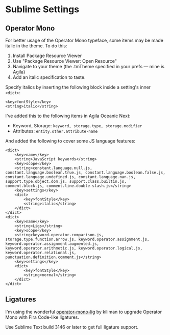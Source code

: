 # Sublime Settings

## Operator Mono

For better usage of the Operator Mono typeface, some items may be made italic in the theme. To do this:

1. Install Package Resource Viewer
2. Use "Package Resource Viewer: Open Resource"
3. Navigate to your theme (the .tmTheme specified in your prefs — mine is Agila)
4. Add an italic specification to taste.

Specify italics by inserting the following block inside a setting's inner `<dict>`:

```
<key>fontStyle</key>
<string>italic</string>
```

I've added this to the following items in Agila Oceanic Next:

- Keyword, Storage: `keyword, storage.type, storage.modifier`
- Attributes: `entity.other.attribute-name`

And added the following to cover some JS language features:

```
<dict>
    <key>name</key>
    <string>JavaScript keywords</string>
    <key>scope</key>
    <string>constant.language.null.js, constant.language.boolean.true.js, constant.language.boolean.false.js, constant.language.undefined.js, constant.language.nan.js, support.type.object.dom.js, support.class.builtin.js, comment.block.js, comment.line.double-slash.js</string>
    <key>settings</key>
    <dict>
        <key>fontStyle</key>
        <string>italic</string>
    </dict>
</dict>
<dict>
    <key>name</key>
    <string>Ligs</string>
    <key>scope</key>
    <string>keyword.operator.comparison.js, storage.type.function.arrow.js, keyword.operator.assignment.js, keyword.operator.assignment.augmented.js, keyword.operator.arithmetic.js, keyword.operator.logical.js, keyword.operator.relational.js, punctuation.definition.comment.js</string>
    <key>settings</key>
    <dict>
        <key>fontStyle</key>
        <string>normal</string>
    </dict>
</dict>
```

## Ligatures

I'm using the wonderful [operator-mono-lig](https://github.com/kiliman/operator-mono-lig) by kiliman to upgrade Operator Mono with Fira Code-like ligatures.

Use Sublime Text build 3146 or later to get full ligature support.
